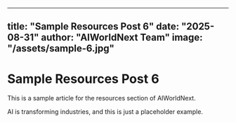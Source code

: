 
---
title: "Sample Resources Post 6"
date: "2025-08-31"
author: "AIWorldNext Team"
image: "/assets/sample-6.jpg"
---

# Sample Resources Post 6

This is a sample article for the resources section of AIWorldNext.

AI is transforming industries, and this is just a placeholder example.
